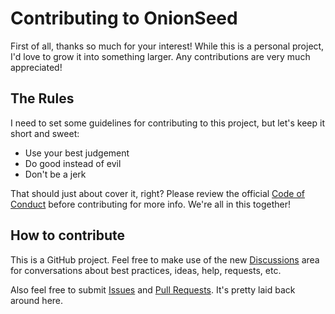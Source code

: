 # Contributing to OnionSeed

First of all, thanks so much for your interest! While this is a personal project, I'd love to grow it into something larger. Any contributions are very much appreciated!

## The Rules

I need to set some guidelines for contributing to this project, but let's keep it short and sweet:

- Use your best judgement
- Do good instead of evil
- Don't be a jerk

That should just about cover it, right? Please review the official [Code of Conduct](./CODE_OF_CONDUCT.md) before contributing for more info. We're all in this together!

## How to contribute

This is a GitHub project. Feel free to make use of the new [Discussions](https://github.com/TaffarelJr/onion-seed/discussions) area for conversations about best practices, ideas, help, requests, etc.

Also feel free to submit [Issues](https://github.com/TaffarelJr/onion-seed/issues) and [Pull Requests](https://github.com/TaffarelJr/onion-seed/pulls). It's pretty laid back around here.
